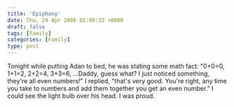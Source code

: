 ```yaml
---
title: 'Epiphany'
date: Thu, 24 Apr 2008 01:09:32 +0000
draft: false
tags: [Family]
categories: [Family]
type: post
---
```


Tonight while putting Adan to bed, he was stating some math fact: "0+0=0, 1+1=2, 2+2=4, 3+3=6, ...Daddy, guess what? I just noticed something, they're all even numbers!" I replied, "that's very good. You're right, any time you take to numbers and add them together you get an even number." I could see the light bulb over his head. I was proud.